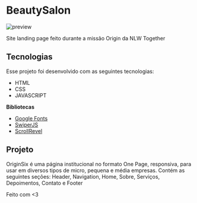 # BeautySalon
![preview](https://user-images.githubusercontent.com/19805491/125019219-fd7e9600-e04c-11eb-910b-7ed5364a8769.png)

Site landing page feito durante a missão Origin da NLW Together

## Tecnologias
Esse projeto foi desenvolvido com as seguintes tecnologias:

- HTML
- CSS
- JAVASCRIPT

__Bibliotecas__

- [Google Fonts](https://fonts.google.com/)
- [SwiperJS](https://swiperjs.com/)
- [ScrollRevel](https://scrollrevealjs.org/)

## Projeto

OriginSix é uma página institucional no formato One Page, responsiva, para usar em diversos tipos de micro, pequena e média empresas. Contém as seguintes seções: Header, Navigation, Home, Sobre, Serviços, Depoimentos, Contato e Footer

Feito com <3 
